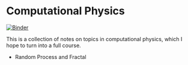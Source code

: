 # Computational Physics

[![Binder](https://mybinder.org/badge_logo.svg)](https://mybinder.org/v2/gh/slxuphys/comp_phys/HEAD)

This is a collection of notes on topics in computational physics, which I hope to turn into a full course.

- Random Process and Fractal
